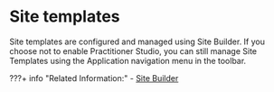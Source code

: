 # Site templates

Site templates are configured and managed using Site Builder. If you choose not to enable Practitioner Studio, you can still manage Site Templates using the Application navigation menu in the toolbar.

???+ info "Related Information:"
    -   [Site Builder](../sitebuilder/index.md)


